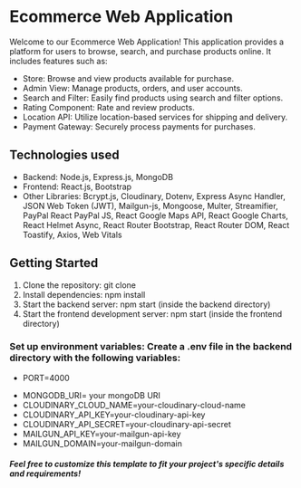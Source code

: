 
# Ecommerce Web Application

Welcome to our Ecommerce Web Application! This application provides a platform for users to browse, search, and purchase products online. It includes features such as:

- Store: Browse and view products available for purchase.
- Admin View: Manage products, orders, and user accounts.
- Search and Filter: Easily find products using search and filter options.
- Rating Component: Rate and review products.
- Location API: Utilize location-based services for shipping and delivery.
- Payment Gateway: Securely process payments for purchases.

## Technologies used

- Backend: Node.js, Express.js, MongoDB
- Frontend: React.js, Bootstrap
- Other Libraries: Bcrypt.js, Cloudinary, Dotenv, Express Async Handler, JSON Web Token (JWT), Mailgun-js, Mongoose, Multer, Streamifier, PayPal React PayPal JS, React Google Maps API, React Google Charts, React Helmet Async, React Router Bootstrap, React Router DOM, React Toastify, Axios, Web Vitals

## Getting Started

1. Clone the repository: git clone <repository-url>
2. Install dependencies: npm install
3. Start the backend server: npm start (inside the backend directory)
4. Start the frontend development server: npm start (inside the frontend directory)

### Set up environment variables: Create a .env file in the backend directory with the following variables:

- PORT=4000
+ MONGODB_URI= your mongoDB URI
+ CLOUDINARY_CLOUD_NAME=your-cloudinary-cloud-name
+ CLOUDINARY_API_KEY=your-cloudinary-api-key
+ CLOUDINARY_API_SECRET=your-cloudinary-api-secret
+ MAILGUN_API_KEY=your-mailgun-api-key
+ MAILGUN_DOMAIN=your-mailgun-domain

##### Feel free to customize this template to fit your project's specific details and requirements!

